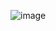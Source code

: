 ![image](https://user-images.githubusercontent.com/100043153/187033113-b6faadff-ba48-4de6-8ddd-f51b1927ac80.png)
